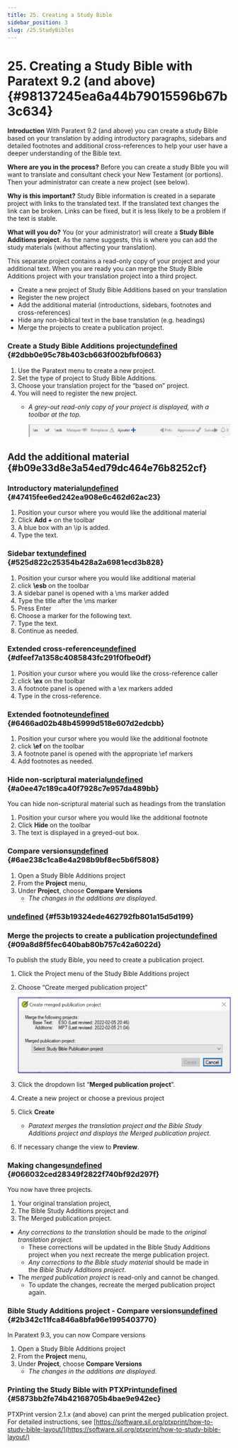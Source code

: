 ```yaml
---
title: 25. Creating a Study Bible
sidebar_position: 3
slug: /25.StudyBibles
---
```




# 25. Creating a Study Bible with Paratext 9.2 (and above) {#98137245ea6a44b79015596b67b3c634}


**Introduction**  With Paratext 9.2 (and above) you can create a study Bible based on your translation by adding introductory paragraphs, sidebars and detailed footnotes and additional cross-references to help your user have a deeper understanding of the Bible text.


**Where are you in the process?**  Before you can create a study Bible you will want to translate and consultant check your New Testament (or portions). Then your administrator can create a new project (see below).


**Why is this important?**  Study Bible information is created in a separate project with links to the translated text. If the translated text changes the link can be broken. Links can be fixed, but it is less likely to be a problem if the text is stable.


**What will you do?**  You (or your administrator) will create a **Study Bible Additions project**. As the name suggests, this is where you can add the study materials (without affecting your translation).


This separate project contains a read-only copy of your project and your additional text. When you are ready you can merge the Study Bible Additions project with your translation project into a third project.

- Create a new project of Study Bible Additions based on your translation
- Register the new project
- Add the additional material (introductions, sidebars, footnotes and cross-references)
- Hide any non-biblical text in the base translation (e.g. headings)
- Merge the projects to create a publication project.

### Create a Study Bible Additions project[undefined](https://manual.paratext.org/next/Training-Manual/Stage-6/StudyBibles#create-a-study-bible-additions-project) {#2dbb0e95c78b403cb663f002bfbf0663}

1. Use the Paratext menu to create a new project.
1. Set the type of project to Study Bible Additions.
1. Choose your translation project for the “based on” project.
1. You will need to register the new project.
	- _A grey-out read-only copy of your project is displayed, with a toolbar at the top._

		![](/notion_imgs/821741138.png)


## Add the additional material {#b09e33d8e3a54ed79dc464e76b8252cf}


### Introductory material[undefined](https://manual.paratext.org/next/Training-Manual/Stage-6/StudyBibles#introductory-material) {#47415fee6ed242ea908e6c462d62ac23}

1. Position your cursor where you would like the additional material
1. Click **Add +** on the toolbar
1. A blue box with an \ip is added.
1. Type the text.

### Sidebar text[undefined](https://manual.paratext.org/next/Training-Manual/Stage-6/StudyBibles#sidebar-text) {#525d822c25354b428a2a6981ecd3b828}

1. Position your cursor where you would like additional material
1. click **\esb** on the toolbar
1. A sidebar panel is opened with a \ms marker added
1. Type the title after the \ms marker
1. Press Enter
1. Choose a marker for the following text.
1. Type the text.
1. Continue as needed.

### Extended cross-reference[undefined](https://manual.paratext.org/next/Training-Manual/Stage-6/StudyBibles#extended-cross-reference) {#dfeef7a1358c4085843fc291f0fbe0df}

1. Position your cursor where you would like the cross-reference caller
1. click **\ex** on the toolbar
1. A footnote panel is opened with a \ex markers added
1. Type in the cross-reference.

### Extended footnote[undefined](https://manual.paratext.org/next/Training-Manual/Stage-6/StudyBibles#extended-footnote) {#6466ad02b48b45999d518e607d2edcbb}

1. Position your cursor where you would like the additional footnote
1. click **\ef** on the toolbar
1. A footnote panel is opened with the appropriate \ef markers
1. Add footnotes as needed.

### Hide non-scriptural material[undefined](https://manual.paratext.org/next/Training-Manual/Stage-6/StudyBibles#hide-non-scriptural-material) {#a0ee47c189ca40f7928c7e957da489bb}


You can hide non-scriptural material such as headings from the translation

1. Position your cursor where you would like the additional footnote
1. Click **Hide** on the toolbar
1. The text is displayed in a greyed-out box.

### Compare versions[undefined](https://manual.paratext.org/next/Training-Manual/Stage-6/StudyBibles#compare-versions) {#6ae238c1ca8e4a298b9bf8ec5b6f5808}

1. Open a Study Bible Additions project
1. From the **Project** menu,
1. Under **Project**, choose **Compare** **Versions**
	- _The_ _changes in the additions are displayed_.

### [undefined](https://manual.paratext.org/next/Training-Manual/Stage-6/StudyBibles#-1) {#f53b19324ede462792fb801a15d5d199}


### Merge the projects to create a publication project[undefined](https://manual.paratext.org/next/Training-Manual/Stage-6/StudyBibles#merge-the-projects-to-create-a-publication-project) {#09a8d8f5fec640bab80b757c42a6022d}


To publish the study Bible, you need to create a publication project.

1. Click the Project menu of the Study Bible Additions project
1. Choose “Create merged publication project”

	![](/notion_imgs/1466978739.png)

1. Click the dropdown list “**Merged publication project**”.
1. Create a new project or choose a previous project
1. Click **Create**
	- _Paratext merges the translation project and the Bible Study Additions project and displays the Merged publication project._
1. If necessary change the view to **Preview**.

### Making changes[undefined](https://manual.paratext.org/next/Training-Manual/Stage-6/StudyBibles#making-changes) {#066032ced28349f2822f740bf92d297f}


You now have three projects.

1. Your original translation project,
1. The Bible Study Additions project and
1. The Merged publication project.
- _Any corrections to the translation_ should be made to the _original translation project_.
	- These corrections will be updated in the Bible Study Additions project when you next recreate the merge publication project.
	- _Any corrections to the Bible study material_ should be made in the _Bible Study Additions project_.
- The _merged publication project_ is read-only and cannot be changed.
	- To update the changes, recreate the merged publication project again.

### Bible Study Additions project - Compare versions[undefined](https://manual.paratext.org/next/Training-Manual/Stage-6/StudyBibles#bible-study-additions-project---compare-versions) {#2b342c11fca846a8bfa96e1995403770}


In Paratext 9.3, you can now Compare versions

1. Open a Study Bible Additions project
1. From the **Project** menu,
1. Under **Project**, choose **Compare Versions**
	- _The changes in the additions are displayed_.

### Printing the Study Bible with PTXPrint[undefined](https://manual.paratext.org/next/Training-Manual/Stage-6/StudyBibles#printing-the-study-bible-with-ptxprint) {#5873bb2fe74b42168705b4bae9e942ec}


PTXPrint version 2.1.x (and above) can print the merged publication project. For detailed instructions, see [https://software.sil.org/ptxprint/how-to-study-bible-layout/](https://software.sil.org/ptxprint/how-to-study-bible-layout/)

